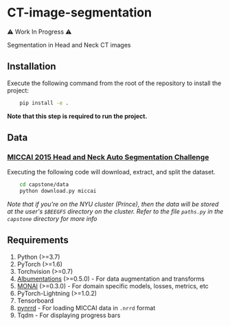 # CT-image-segmentation

:warning: Work In Progress :warning:

Segmentation in Head and Neck CT images

## Installation

Execute the following command from the root of the repository to install the project:

```bash
    pip install -e .
```

**Note that this step is required to run the project.**

## Data

### [MICCAI 2015 Head and Neck Auto Segmentation Challenge](http://www.imagenglab.com/wiki/mediawiki/index.php?title=2015_MICCAI_Challenge)

Executing the following code will download, extract, and split the dataset.

```bash
    cd capstone/data
    python download.py miccai
```

*Note that if you're on the NYU cluster (Prince), then the data will be stored at the user's `$BEEGFS` directory on the cluster.*
*Refer to the file `paths.py` in the `capstone` directory for more info*

## Requirements

1. Python (>=3.7)
2. PyTorch (>=1.6)
3. Torchvision (>=0.7)
4. [Albumentations](https://github.com/albumentations-team/albumentations) (>=0.5.0) - For data augmentation and transforms
5. [MONAI](https://github.com/Project-MONAI/MONAI) (>=0.3.0) - For domain specific models, losses, metrics, etc
6. PyTorch-Lightning (>=1.0.2)
7. Tensorboard
8. [pynrrd](https://github.com/mhe/pynrrd) - For loading MICCAI data in `.nrrd` format
9. Tqdm - For displaying progress bars
